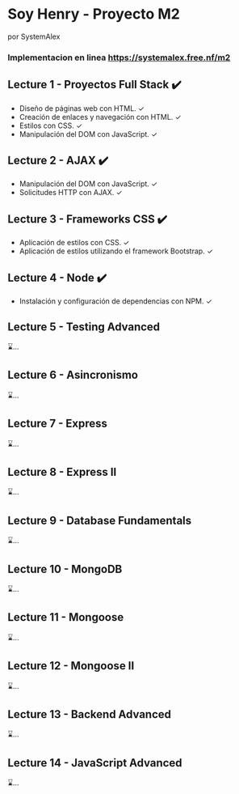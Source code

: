 # Soy Henry - Proyecto M2
por SystemAlex
### Implementacion en linea https://systemalex.free.nf/m2


## Lecture 1 - Proyectos Full Stack ✔️
 - Diseño de páginas web con HTML. ✓
 - Creación de enlaces y navegación con HTML. ✓
 - Estilos con CSS. ✓
 - Manipulación del DOM con JavaScript. ✓

## Lecture 2 - AJAX ✔️
 - Manipulación del DOM con JavaScript. ✓
 - Solicitudes HTTP con AJAX. ✓

## Lecture 3 - Frameworks CSS ✔️
 - Aplicación de estilos con CSS. ✓
 - Aplicación de estilos utilizando el framework Bootstrap. ✓

## Lecture 4 - Node ✔️
 - Instalación y configuración de dependencias con NPM.  ✓

## Lecture 5 - Testing Advanced
⌛...

## Lecture 6 - Asincronismo
⌛...

## Lecture 7 - Express
⌛...

## Lecture 8 - Express II
⌛...

## Lecture 9 - Database Fundamentals
⌛...

## Lecture 10 - MongoDB
⌛...

## Lecture 11 - Mongoose
⌛...

## Lecture 12 - Mongoose II
⌛...

## Lecture 13 - Backend Advanced
⌛...

## Lecture 14 - JavaScript Advanced
⌛...

